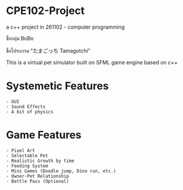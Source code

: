 # CPE102-Project
a c++ project in 261102 - computer programming


ชื่อกลุ่ม BoBo

ชื่อโปรเเกรม "たまごっち Tamagotchi"


This is a virtual pet simulator built on SFML game engine based on c++

   # Systemetic Features
    - GUI
    - Sound Effects
    - A bit of physics
    

   # Game Features
    - Pixel Art
    - Selectable Pet
    - Realistic Growth by time
    - Feeding System
    - Mini Games (Doodle jump, Dino run, etc.)
    - Owner-Pet Relationship
    - Battle Pass (Optional)
    
